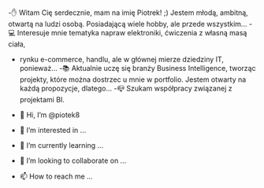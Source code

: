 -✋ Witam Cię serdecznie, mam na imię Piotrek! ;) Jestem młodą, ambitną, otwartą na ludzi osobą. 
    Posiadającą wiele hobby, ale przede wszystkim...
-💻 Interesuje mnie tematyka napraw elektroniki, ćwiczenia z własną masą ciała, 
-   rynku e-commerce, handlu, ale w głównej mierze dziedziny IT, ponieważ...
-📚 Aktualnie uczę się branży Business Intelligence, tworząc projekty, 
    które można dostrzec u mnie w portfolio. Jestem otwarty na każdą propozycje, dlatego...
-📪 Szukam współpracy związanej z projektami BI.


- 👋 Hi, I’m @piotek8
- 👀 I’m interested in ...
- 🌱 I’m currently learning ...
- 💞️ I’m looking to collaborate on ...
- 📫 How to reach me ...

<!---
piotek8/piotek8 is a ✨ special ✨ repository because its `README.md` (this file) appears on your GitHub profile.
You can click the Preview link to take a look at your changes.
--->
